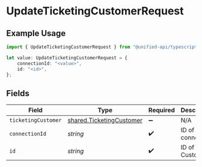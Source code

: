 # UpdateTicketingCustomerRequest

## Example Usage

```typescript
import { UpdateTicketingCustomerRequest } from "@unified-api/typescript-sdk/sdk/models/operations";

let value: UpdateTicketingCustomerRequest = {
    connectionId: "<value>",
    id: "<id>",
};
```

## Fields

| Field                                                                       | Type                                                                        | Required                                                                    | Description                                                                 |
| --------------------------------------------------------------------------- | --------------------------------------------------------------------------- | --------------------------------------------------------------------------- | --------------------------------------------------------------------------- |
| `ticketingCustomer`                                                         | [shared.TicketingCustomer](../../../sdk/models/shared/ticketingcustomer.md) | :heavy_minus_sign:                                                          | N/A                                                                         |
| `connectionId`                                                              | *string*                                                                    | :heavy_check_mark:                                                          | ID of the connection                                                        |
| `id`                                                                        | *string*                                                                    | :heavy_check_mark:                                                          | ID of the Customer                                                          |